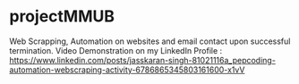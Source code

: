 # projectMMUB
Web Scrapping, Automation on websites and email contact upon successful termination.
Video Demonstration on my LinkedIn Profile : https://www.linkedin.com/posts/jasskaran-singh-81021116a_pepcoding-automation-webscraping-activity-6786865345803161600-x1vV
